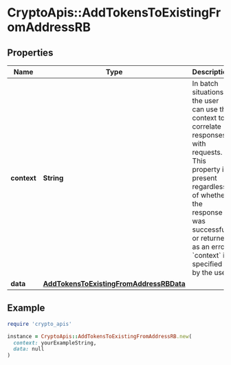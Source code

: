 # CryptoApis::AddTokensToExistingFromAddressRB

## Properties

| Name | Type | Description | Notes |
| ---- | ---- | ----------- | ----- |
| **context** | **String** | In batch situations the user can use the context to correlate responses with requests. This property is present regardless of whether the response was successful or returned as an error. &#x60;context&#x60; is specified by the user. | [optional] |
| **data** | [**AddTokensToExistingFromAddressRBData**](AddTokensToExistingFromAddressRBData.md) |  |  |

## Example

```ruby
require 'crypto_apis'

instance = CryptoApis::AddTokensToExistingFromAddressRB.new(
  context: yourExampleString,
  data: null
)
```

